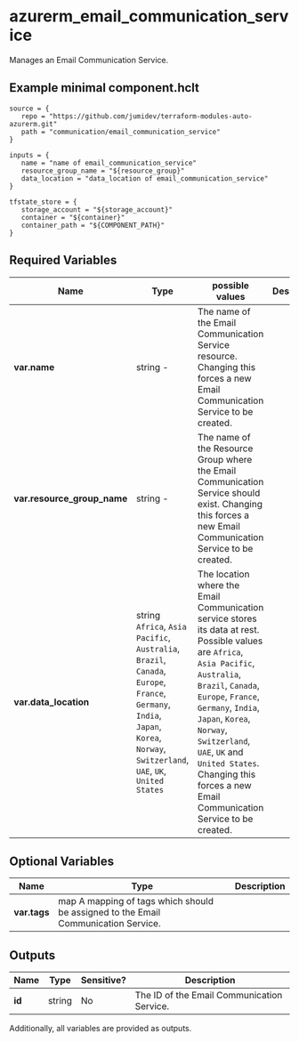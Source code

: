 # azurerm_email_communication_service

Manages an Email Communication Service.

## Example minimal component.hclt

```hcl
source = {
   repo = "https://github.com/jumidev/terraform-modules-auto-azurerm.git" 
   path = "communication/email_communication_service" 
}

inputs = {
   name = "name of email_communication_service" 
   resource_group_name = "${resource_group}" 
   data_location = "data_location of email_communication_service" 
}

tfstate_store = {
   storage_account = "${storage_account}" 
   container = "${container}" 
   container_path = "${COMPONENT_PATH}" 
}

```

## Required Variables

| Name | Type |  possible values |  Description |
| ---- | --------- |  ----------- | ----------- |
| **var.name** | string  -  |  The name of the Email Communication Service resource. Changing this forces a new Email Communication Service to be created. | 
| **var.resource_group_name** | string  -  |  The name of the Resource Group where the Email Communication Service should exist. Changing this forces a new Email Communication Service to be created. | 
| **var.data_location** | string  `Africa`, `Asia Pacific`, `Australia`, `Brazil`, `Canada`, `Europe`, `France`, `Germany`, `India`, `Japan`, `Korea`, `Norway`, `Switzerland`, `UAE`, `UK`, `United States`  |  The location where the Email Communication service stores its data at rest. Possible values are `Africa`, `Asia Pacific`, `Australia`, `Brazil`, `Canada`, `Europe`, `France`, `Germany`, `India`, `Japan`, `Korea`, `Norway`, `Switzerland`, `UAE`, `UK` and `United States`. Changing this forces a new Email Communication Service to be created. | 

## Optional Variables

| Name | Type |  Description |
| ---- | --------- |  ----------- |
| **var.tags** | map  A mapping of tags which should be assigned to the Email Communication Service. | 



## Outputs

| Name | Type | Sensitive? | Description |
| ---- | ---- | --------- | --------- |
| **id** | string | No  | The ID of the Email Communication Service. | 

Additionally, all variables are provided as outputs.

